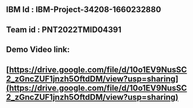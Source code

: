 ## IBM Id  :  IBM-Project-34208-1660232880

## Team id : PNT2022TMID04391

## Demo Video link:

## [https://drive.google.com/file/d/10o1EV9NusSC2_zGncZUF1jnzh5OftdDM/view?usp=sharing](https://drive.google.com/file/d/10o1EV9NusSC2_zGncZUF1jnzh5OftdDM/view?usp=sharing)